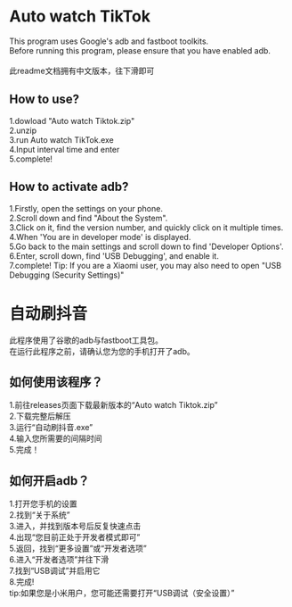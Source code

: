 # Auto watch TikTok
This program uses Google's adb and fastboot toolkits.<br>
Before running this program, please ensure that you have enabled adb.<br><br>
此readme文档拥有中文版本，往下滑即可
## How to use?
1.dowload "Auto watch Tiktok.zip"<br>
2.unzip<br>
3.run Auto watch TikTok.exe<br>
4.Input interval time and enter<br>
5.complete!
## How to activate adb?
1.Firstly, open the settings on your phone.<br>
2.Scroll down and find "About the System".<br>
3.Click on it, find the version number, and quickly click on it multiple times.<br>
4.When 'You are in developer mode' is displayed.<br>
5.Go back to the main settings and scroll down to find 'Developer Options'.<br>
6.Enter, scroll down, find 'USB Debugging', and enable it.<br>
7.complete!
Tip: If you are a Xiaomi user, you may also need to open "USB Debugging (Security Settings)"
# 自动刷抖音
此程序使用了谷歌的adb与fastboot工具包。<br>
在运行此程序之前，请确认您为您的手机打开了adb。
## 如何使用该程序？
1.前往releases页面下载最新版本的“Auto watch Tiktok.zip”<br>
2.下载完整后解压<br>
3.运行“自动刷抖音.exe”<br>
4.输入您所需要的间隔时间<br>
5.完成！
## 如何开启adb？
1.打开您手机的设置<br>
2.找到“关于系统”<br>
3.进入，并找到版本号后反复快速点击<br>
4.出现“您目前正处于开发者模式即可”<br>
5.返回，找到“更多设置”或“开发者选项”<br>
6.进入“开发者选项”并往下滑<br>
7.找到“USB调试”并启用它<br>
8.完成!<br>
tip:如果您是小米用户，您可能还需要打开“USB调试（安全设置）”
